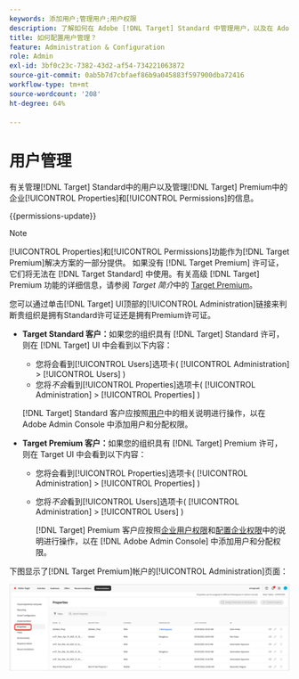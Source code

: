 ```yaml
---
keywords: 添加用户;管理用户;用户权限
description: 了解如何在 Adobe [!DNL Target] Standard 中管理用户，以及在 Adobe [!DNL Target] Premium 中管理企业属性和权限。
title: 如何配置用户管理？
feature: Administration & Configuration
role: Admin
exl-id: 3bf0c23c-7382-43d2-af54-734221063872
source-git-commit: 0ab5b7d7cbfaef86b9a045883f597900dba72416
workflow-type: tm+mt
source-wordcount: '208'
ht-degree: 64%

---
```


# 用户管理

有关管理[!DNL Target] Standard中的用户以及管理[!DNL Target] Premium中的企业[!UICONTROL Properties]和[!UICONTROL Permissions]的信息。

{{permissions-update}}

>[!NOTE]
>
>[!UICONTROL Properties]和[!UICONTROL Permissions]功能作为[!DNL Target Premium]解决方案的一部分提供。 如果没有 [!DNL Target Premium] 许可证，它们将无法在 [!DNL Target Standard] 中使用。有关高级 [!DNL Target] Premium 功能的详细信息，请参阅 *Target 简介*&#x200B;中的 [Target Premium](/help/main/c-intro/intro.md#premium)。

您可以通过单击[!DNL Target] UI顶部的[!UICONTROL Administration]链接来判断贵组织是拥有Standard许可证还是拥有Premium许可证。

* **Target Standard 客户：**&#x200B;如果您的组织具有 [!DNL Target] Standard 许可，则在 [!DNL Target] UI 中会看到以下内容：

   * 您将会看到[!UICONTROL Users]选项卡( [!UICONTROL Administration] > [!UICONTROL Users] )
   * 您将&#x200B;*不会*&#x200B;看到[!UICONTROL Properties]选项卡( [!UICONTROL Administration] > [!UICONTROL Properties] )

  [!DNL Target] Standard 客户应按照[用户](/help/main/administrating-target/c-user-management/c-user-management/user-management.md)中的相关说明进行操作，以在 Adobe Admin Console 中添加用户和分配权限。

* **Target Premium 客户：**&#x200B;如果您的组织具有 [!DNL Target] Premium 许可，则在 Target UI 中会看到以下内容：

   * 您将会看到[!UICONTROL Properties]选项卡( [!UICONTROL Administration] > [!UICONTROL Properties] )
   * 您将&#x200B;*不会*&#x200B;看到[!UICONTROL Users]选项卡( [!UICONTROL Administration] > [!UICONTROL Users] )

     [!DNL Target] Premium 客户应按照[企业用户权限](/help/main/administrating-target/c-user-management/property-channel/property-channel.md#concept_E396B16FA2024ADBA27BC056138F9838)和[配置企业权限](/help/main/administrating-target/c-user-management/property-channel/properties-overview.md#concept_22F2855DBF0D4754B9460F5D68749C71)中的说明进行操作，以在 [!DNL Adobe Admin Console] 中添加用户和分配权限。

下图显示了[!DNL Target Premium]帐户的[!UICONTROL Administration]页面：

![“管理”选项卡](/help/main/administrating-target/assets/premium.png)
